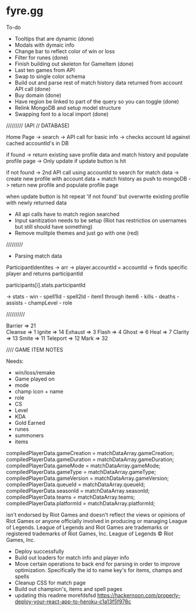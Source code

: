 # fyre.gg

To-do

- Tooltips that are dynamic (done)
- Modals with dymaic info
- Change bar to reflect color of win or loss
- Filter for runes (done)
- Finish building out skeleton for GameItem (done)
- Last ten games from API
- Swap to single color schema
- Build out and parse rest of match history data returned from account API call (done)
- Buy domain (done)
- Have region be linked to part of the query so you can toggle (done)
- Relink MongoDB and setup model structure
- Swapping font to a local import (done)

///////// (API // DATABASE)

Home Page -> search -> API call for basic info -> checks account Id against cached accountId's in DB

if found -> return existing save profile data and match history and populate profile page -> Only update if update button is hit

if not found -> 2nd API call using accountId to search for match data -> create new profile with account data + match history as push to mongoDB -> return new profile and populate profile page

when update button is hit repeat 'if not found' but overwrite existing profile with newly returned data

- All api calls have to match region searched
- Input sanitization needs to be setup (Riot has restrictios on usernames but still should have something)
- Remove mulitple themes and just go with one (red)

/////////

- Parsing match data

ParticipantIdentites -> arr -> player.accountId = accountId -> finds specific player and returns participantId

participants[i].stats.participantId

-> stats
    - win
    - spell1Id
    - spell2Id
    - item1 through item6
    - kills
    - deaths
    - assists
    - champLevel
    - role

//////////

Barrier => 21   
Cleanse => 1
Ignite => 14
Exhaust => 3
Flash => 4
Ghost => 6
Heal => 7
Clarity => 13
Smite => 11
Teleport => 12
Mark => 32

//// GAME ITEM NOTES

Needs:
 
 - win/loss/remake
 - Game played on
 - mode
 - champ icon + name
 - role
 - CS
 - Level
 - KDA
 - Gold Earned
 - runes
 - summoners
 - items

compiledPlayerData.gameCreation = matchDataArray.gameCreation;
compiledPlayerData.gameDuration = matchDataArray.gameDuration;
compiledPlayerData.gameMode = matchDataArray.gameMode;
compiledPlayerData.gameType = matchDataArray.gameType;
compiledPlayerData.gameVersion = matchDataArray.gameVersion;
compiledPlayerData.queueId = matchDataArray.queueId;
compiledPlayerData.seasonId = matchDataArray.seasonId;
compiledPlayerData.teams = matchDataArray.teams;
compiledPlayerData.platformId = matchDataArray.platformId;

isn't endorsed by Riot Games and doesn't reflect the views or opinions of Riot Games or anyone officially involved in producing or managing League of Legends. League of Legends and Riot Games are trademarks or registered trademarks of Riot Games, Inc. League of Legends © Riot Games, Inc. 


 - Deploy successfully
 - Build out loaders for match info and player info
 - Move certain operations to back end for parsing in order to improve optimization.  Specifically the id to name key's for items, champs and spells
 - Cleanup CSS for match page
 - Build out champion's, items and spell pages
 - updating this readme morefdsfsd https://hackernoon.com/properly-deploy-your-react-app-to-heroku-c1a13f5f978c